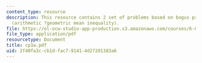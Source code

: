 ```yaml
---
content_type: resource
description: This resource contains 2 set of problems based on bogus proofs and proposition
  (arithmetic ?geometric mean inequality).
file: https://ol-ocw-studio-app-production.s3.amazonaws.com/courses/6-042j-mathematics-for-computer-science-fall-2005/2f40fa3ccb1dfac791414d27201383a6_cp1w.pdf
file_type: application/pdf
resourcetype: Document
title: cp1w.pdf
uid: 2f40fa3c-cb1d-fac7-9141-4d27201383a6
---
```

